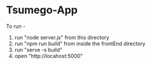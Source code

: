# Tsumego-App

To run -
1) run "node server.js" from this directory
2) run "npm run build" from inside the frontEnd directory
3) run "serve -s build" 
4) open "http://locahost:5000"

